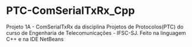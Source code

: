 # PTC-ComSerialTxRx_Cpp
Projeto 1A - ComSerialTxRx da disciplina Projetos de Protocolos(PTC) do curso de Engenharia de Telecomunicações - IFSC-SJ. Feito na linguagem C++ e na IDE NetBeans
